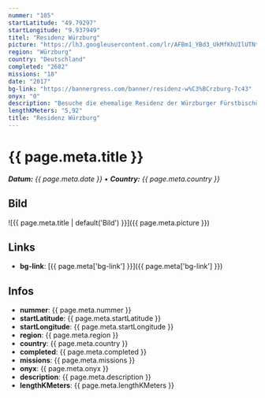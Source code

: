 ```yaml
---
nummer: "105"
startLatitude: "49.79297"
startLongitude: "9.937949"
titel: "Residenz Würzburg"
picture: "https://lh3.googleusercontent.com/lr/AFBm1_YBd3_UkMfKhUIlUTNtz6YumxkA29f7dAUaBDvXs_D_OfFzGY7x0zjd66emt1fNaH1nZJUBKz_U08V2prQqvwTuxShcnNIm0UJ_J5CQv2hKzIjBUj_0ed2I9XX2ZIvsZZNDfV832Ubh7q6tQxooY7HMOZ2MeEEjjsxVQK-WnLN9OhvjfP8mAWTSdyT0VsO250igez6va_1eJBeRsGoFYfx7hK0p7kPV_tQDg1oFRqEXO4dNnItJrifoMwbrTfN5JJdsxSzutX21pNjzRWRlULIpnIiV9l1iBDy_76IeqUWWC74-XJbqShV_mTFFE_FhFWIjT0tsRe9Xl8TsVJgpW5fjvrzyXUo7FHQyADjeaU-OBNRPJjU6Vv0cYcfQ7wSKjooF6V56magUWa6-dGBc1QAGuy7kWyH4UtwP6hp2NcIageR4DHgS3GFE54xiRW0PxgBaQu01ltnISi0yoza7cg5brl8o9FRsPuNHvzo6ZYw2IhhvsBYIuSqJHQ6ejDBdD96a5V9XETIfoKiUp5qBEfqg49_fEbBAkhOYVY4AiyE8nLO2g3iIsOFgswemVUSBlNSY1WjWIkazkS4UbbY1Ln30g5Sc1s0KuOajiONa8UbWMW1WlLlkVq5qMjcdW0xJSNUMGNDjJ8nnAlTysku9_Wstg01vy38HBjJ_IfdItlXEFCl7d9NdN4rkFmlp01xOaQCAdTw8JQ"
region: "Würzburg"
country: "Deutschland"
completed: "2682"
missions: "18"
date: "2017"
bg-link: "https://bannergress.com/banner/residenz-w%C3%BCrzburg-7c43"
onyx: "0"
description: "Besuche die ehemalige Residenz der Würzburger Fürstbischöfe. Mosaik Mission. Bitte vorher die Öffnungszeiten beachten."
lengthKMeters: "5,92"
title: "Residenz Würzburg"
---
```


# {{ page.meta.title }}
_**Datum:** {{ page.meta.date }} • **Country:** {{ page.meta.country }}_

## Bild
![{{ page.meta.title | default('Bild') }}]({{ page.meta.picture }})

## Links
- **bg-link**: [{{ page.meta['bg-link'] }}]({{ page.meta['bg-link'] }})

## Infos
- **nummer**: {{ page.meta.nummer }}
- **startLatitude**: {{ page.meta.startLatitude }}
- **startLongitude**: {{ page.meta.startLongitude }}
- **region**: {{ page.meta.region }}
- **country**: {{ page.meta.country }}
- **completed**: {{ page.meta.completed }}
- **missions**: {{ page.meta.missions }}
- **onyx**: {{ page.meta.onyx }}
- **description**: {{ page.meta.description }}
- **lengthKMeters**: {{ page.meta.lengthKMeters }}

